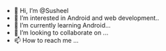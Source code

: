 - 👋 Hi, I’m @Susheel
- 👀 I’m interested in Android and web development..
- 🌱 I’m currently learning Android...
- 💞️ I’m looking to collaborate on ...
- 📫 How to reach me ...

<!---
Susheel75/Susheel75 is a ✨ special ✨ repository because its `README.md` (this file) appears on your GitHub profile.
You can click the Preview link to take a look at your changes.
--->
